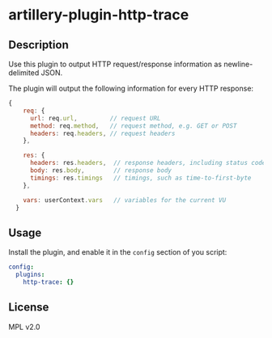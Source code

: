 # artillery-plugin-http-trace

## Description

Use this plugin to output HTTP request/response information as newline-delimited JSON.

The plugin will output the following information for every HTTP response:

```js
{
    req: {
      url: req.url,         // request URL
      method: req.method,   // request method, e.g. GET or POST
      headers: req.headers, // request headers
    },

    res: {
      headers: res.headers,  // response headers, including status code
      body: res.body,        // response body
      timings: res.timings   // timings, such as time-to-first-byte
    },

    vars: userContext.vars   // variables for the current VU
  }
```

## Usage

Install the plugin, and enable it in the `config` section of you script:

```yaml
config:
  plugins:
    http-trace: {}
```

## License

MPL v2.0
